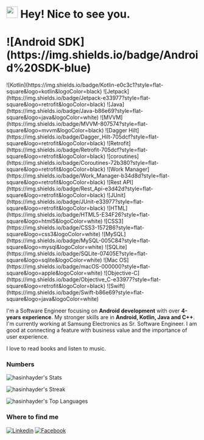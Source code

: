 <h1><img src="https://emojis.slackmojis.com/emojis/images/1531849430/4246/blob-sunglasses.gif?1531849430" width="30"/> Hey! Nice to see you.</h1>

<h1>![Android SDK](https://img.shields.io/badge/Android%20SDK-blue)</h1>
![Kotlin](https://img.shields.io/badge/Kotlin-e0c3c1?style=flat-square&logo=kotlin&logoColor=black)
![Jetpack](https://img.shields.io/badge/Jetpack-e33977?style=flat-square&logo=retrofit&logoColor=black)
![Java](https://img.shields.io/badge/Java-b86e69?style=flat-square&logo=java&logoColor=white)
![MVVM](https://img.shields.io/badge/MVVM-807574?style=flat-square&logo=mvvm&logoColor=black)
![Dagger Hilt](https://img.shields.io/badge/Dagger_Hilt-705dcf?style=flat-square&logo=retrofit&logoColor=black)
![Retrofit](https://img.shields.io/badge/Retrofit-705dcf?style=flat-square&logo=retrofit&logoColor=black)
![coroutines](https://img.shields.io/badge/Coroutines-72b380?style=flat-square&logo=retrofit&logoColor=black)
![Work Manager](https://img.shields.io/badge/Work_Manager-b34d8d?style=flat-square&logo=retrofit&logoColor=black)
![Rest API](https://img.shields.io/badge/Rest_Api-e3d42d?style=flat-square&logo=retrofit&logoColor=black)
![JUnit](https://img.shields.io/badge/JUnit-e33977?style=flat-square&logo=retrofit&logoColor=black)
![HTML](https://img.shields.io/badge/HTML5-E34F26?style=flat-square&logo=html5&logoColor=white)
![CSS3](https://img.shields.io/badge/CSS3-1572B6?style=flat-square&logo=css3&logoColor=white)
![MySQL](https://img.shields.io/badge/MySQL-005C84?style=flat-square&logo=mysql&logoColor=white)
![SQLite](https://img.shields.io/badge/SQLite-07405E?style=flat-square&logo=sqlite&logoColor=white)
![Mac OS](https://img.shields.io/badge/macOS-000000?style=flat-square&logo=apple&logoColor=white)
![Objective-C](https://img.shields.io/badge/Objective_C-e33977?style=flat-square&logo=retrofit&logoColor=black)
![Swift](https://img.shields.io/badge/Swift-b86e69?style=flat-square&logo=java&logoColor=white)

I'm a Software Engineer focusing on **Android development** with over **4-years experience**. My stronger skills are in **Android, Kotlin, Java and C++**. I'm currently working at Samsung Electronics as Sr. Software Engineer. I am good at connecting a feature with business value and the importance of user experience. 

I love to read books and listen to music.

### Numbers
![hasinhayder's Stats](https://github-readme-stats.vercel.app/api?username=nur-shuvo&theme=darcula&show_icons=true&hide_border=true&count_private=true)

![hasinhayder's Streak](https://github-readme-streak-stats.herokuapp.com/?user=nur-shuvo&theme=darcula&hide_border=true)

![hasinhayder's Top Languages](https://github-readme-stats.vercel.app/api/top-langs/?username=nur-shuvo&theme=darcula&show_icons=true&hide_border=true&layout=compact)

### Where to find me

[![Linkedin](https://img.shields.io/badge/LinkedIn-0077B5?style=flat-square&logo=linkedin&logoColor=white)](https://www.linkedin.com/in/asaduzzaman-nur-shuvo-828833195/) 
[![Facebook](https://img.shields.io/badge/Facebook-1877F2?style=flat-square&logo=facebook&logoColor=white)](https://facebook.com/nur.shuvo.3)
